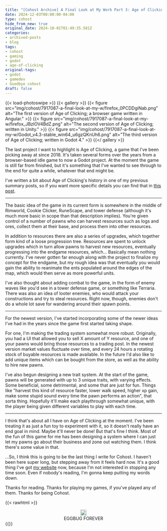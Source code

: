 ```yaml
---
title: "[Cohost Archive] A Final Look at My Work Part 3: Age of Clicking"
date: 2024-12-03T00:00:00-04:00
type: cohost
hide_from_new: true
original_date: 2024-10-01T01:49:35.581Z
categories:
- archived-posts
- blog
tags:
- cohost
- gaming
- godot
- age-of-clicking
original-tags:
- godot
- gamedev
- Goodbye cohost
draft: false
---
```


{{< load-photoswipe >}}
{{< gallery >}}
    {{< figure
        src="img/cohost/7917087-a-final-look-at-my-w/firefox_0PCDDgiNab.png"
        alt="The first version of Age of Clicking; a browser game written in Angular."
    >}}
    {{< figure
        src="img/cohost/7917087-a-final-look-at-my-w/firefox_JBzlOV4BdZ.png"
        alt="The second version of Age of Clicking; written in Unity."
    >}}
    {{< figure
        src="img/cohost/7917087-a-final-look-at-my-w/Godot_v4.3-stable_win64_u6gzQKnUh6.png"
        alt="The third version of Age of Clicking; written in Godot 4."
    >}}
{{</ gallery >}}

The last project I want to highlight is Age of Clicking, a game that I've been picking away at since 2018. It's taken several forms over the years from a browser-based idle game to now a Godot project. At the moment the game is still far from finished, but it's something that I've wanted to see through to the end for quite a while, whatever that end might be.

I've written a bit about Age of Clicking's history in one of my previous summary posts, so if you want more specific details you can find that in [this post](/thoughts/archives/cohost/7615144-my-recent-ish-projec).

---

The basic idea of the game in its current form is somewhere in the middle of Rimworld, Cookie Clicker, RuneScape, and tower defense (although it's much more basic in scope than that description implies). You're given control of a number of pawns who can harvest resources such as logs and ores, collect them at their base, and process them into other resources.

In addition to resources there are also a series of upgrades, which together form kind of a loose progression tree. Resources are spent to unlock upgrades which in turn allow pawns to harvest new resources, eventually progressing into the endgame resources, which... Basically mean nothing currently. I've never gotten far enough along with the project to finalize my concept for the endgame, but my rough idea was that eventually you would gain the ability to reanimate the ents populated around the edges of the map, which would then serve as more powerful units.

I've also thought about adding combat to the game, in the form of enemy waves like you'd see in a tower defense game, or something like Terraria. There was also an idea of looter enemies, who would attack your constructions and try to steal resources. Right now, though, enemies don't do a whole lot save for wandering around their spawn points.

---

For the newest version, I've started incorporating some of the newer ideas I've had in the years since the game first started taking shape.

For one, I'm making the trading system somewhat more robust. Originally, you had a UI that allowed you to sell X amount of Y resource, and one of your pawns would bring those resources to a trading post. In the newest version market values fluctuate over time, and every 24 hours a rotating stock of buyable resources is made available. In the future I'd also like to add unique items which can be bought from the store, as well as the ability to hire new pawns.

I've also begun designing a new trait system. At the start of the game, pawns will be generated with up to 3 unique traits, with varying effects. Some beneficial, some detrimental, and some that are just for fun. Things like "harvest this kind of resource faster, lower walk speed, higher xp gain, make some stupid sound every time the pawn performs an action", that sorta thing. Hopefully it'll make each playthrough somewhat unique, with the player being given different variables to play with each time.

---

I think that's about all I have on Age of Clicking at the moment. I've been treating it as just a fun toy to experiment with it, so it doesn't really have an end goal in mind. Maybe it'll never be done! But that's fine I think. Most of the fun of this game for me has been designing a system where I can just let my pawns go about their business and zone out watching them. I think there's some value in that.

...So, I think this is going to be the last thing I write for Cohost. I haven't been here super long, but stepping away from it feels hard now. It's a good thing I've got [my website](/) now, because I'm not interested in stopping any time soon. Even if nobody's reading, I'm gonna keep putting my words down.

Thanks for reading. Thanks for playing my games, if you've played any of them. Thanks for being Cohost.

{{< rawhtml >}}
<div style="text-align: center">
    <img style="width: 20px" src="/img/cohost/7917087-a-final-look-at-my-w/d7ec7f057e6fb15a94cc.png">
    <br />
    EGGBUG FOREVER
</div>
{{</ rawhtml >}}
